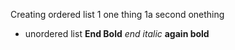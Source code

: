 Creating ordered list
1 one thing
  1a second onething

* unordered list
**End Bold**
*end italic*
**again bold**